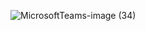 
![MicrosoftTeams-image (34)](https://user-images.githubusercontent.com/123365436/222364004-edf6087d-24b3-47ef-96e1-dc5b5eb43373.png)
